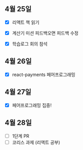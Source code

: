 ## 4월 25일

- [x] 리액트 책 읽기
- [x] 계산기 미션 피드백오면 피드백 수정
- [x] 학습로그 회의 참석


## 4월 26일

- [x] react-payments 페어프로그래밍


## 4월 27일

- [x] 페어프로그래밍 집중!

## 4월 28일

- [ ] 1단계 PR
- [ ] 코리스 과제 (리액트 공부)
